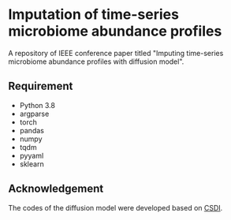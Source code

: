 # Imputation of time-series microbiome abundance profiles

A repository of IEEE conference paper titled "Imputing time-series microbiome abundance profiles with diffusion model". 

## Requirement

+ Python 3.8
+ argparse
+ torch
+ pandas
+ numpy
+ tqdm
+ pyyaml
+ sklearn

## Acknowledgement

The codes of the diffusion model were developed based on [CSDI](https://github.com/ermongroup/CSDI).



